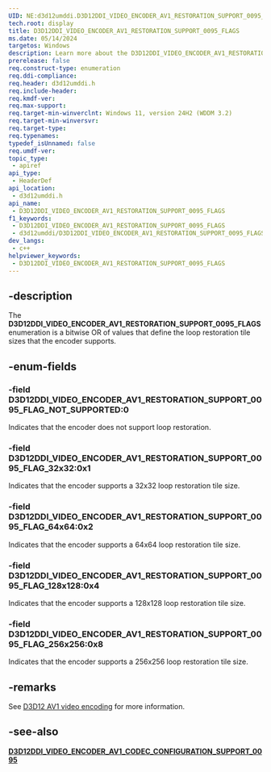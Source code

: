 ```yaml
---
UID: NE:d3d12umddi.D3D12DDI_VIDEO_ENCODER_AV1_RESTORATION_SUPPORT_0095_FLAGS
tech.root: display
title: D3D12DDI_VIDEO_ENCODER_AV1_RESTORATION_SUPPORT_0095_FLAGS
ms.date: 05/14/2024
targetos: Windows
description: Learn more about the D3D12DDI_VIDEO_ENCODER_AV1_RESTORATION_SUPPORT_0095_FLAGS enumeration.
prerelease: false
req.construct-type: enumeration
req.ddi-compliance: 
req.header: d3d12umddi.h
req.include-header: 
req.kmdf-ver: 
req.max-support: 
req.target-min-winverclnt: Windows 11, version 24H2 (WDDM 3.2)
req.target-min-winversvr: 
req.target-type: 
req.typenames: 
typedef_isUnnamed: false
req.umdf-ver: 
topic_type:
 - apiref
api_type:
 - HeaderDef
api_location:
 - d3d12umddi.h
api_name:
 - D3D12DDI_VIDEO_ENCODER_AV1_RESTORATION_SUPPORT_0095_FLAGS
f1_keywords:
 - D3D12DDI_VIDEO_ENCODER_AV1_RESTORATION_SUPPORT_0095_FLAGS
 - d3d12umddi/D3D12DDI_VIDEO_ENCODER_AV1_RESTORATION_SUPPORT_0095_FLAGS
dev_langs:
 - c++
helpviewer_keywords:
 - D3D12DDI_VIDEO_ENCODER_AV1_RESTORATION_SUPPORT_0095_FLAGS
---
```


## -description

The **D3D12DDI_VIDEO_ENCODER_AV1_RESTORATION_SUPPORT_0095_FLAGS** enumeration is a bitwise OR of values that define the loop restoration tile sizes that the encoder supports.

## -enum-fields

### -field D3D12DDI_VIDEO_ENCODER_AV1_RESTORATION_SUPPORT_0095_FLAG_NOT_SUPPORTED:0

Indicates that the encoder does not support loop restoration.

### -field D3D12DDI_VIDEO_ENCODER_AV1_RESTORATION_SUPPORT_0095_FLAG_32x32:0x1

Indicates that the encoder supports a 32x32 loop restoration tile size.

### -field D3D12DDI_VIDEO_ENCODER_AV1_RESTORATION_SUPPORT_0095_FLAG_64x64:0x2

Indicates that the encoder supports a 64x64 loop restoration tile size.

### -field D3D12DDI_VIDEO_ENCODER_AV1_RESTORATION_SUPPORT_0095_FLAG_128x128:0x4

Indicates that the encoder supports a 128x128 loop restoration tile size.

### -field D3D12DDI_VIDEO_ENCODER_AV1_RESTORATION_SUPPORT_0095_FLAG_256x256:0x8

Indicates that the encoder supports a 256x256 loop restoration tile size.

## -remarks

See [D3D12 AV1 video encoding](/windows-hardware/drivers/display/video-encoding-d3d12-av1.md) for more information.

## -see-also

[**D3D12DDI_VIDEO_ENCODER_AV1_CODEC_CONFIGURATION_SUPPORT_0095**](ns-d3d12umddi-d3d12ddi_video_encoder_av1_codec_configuration_support_0095.md)
